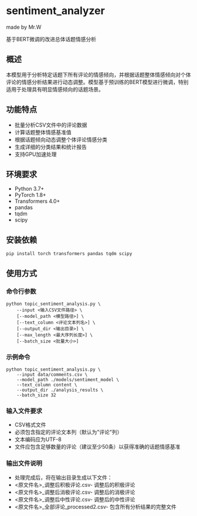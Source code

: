 # sentiment_analyzer
made by Mr.W

基于BERT微调的改进总体话题情感分析

## 概述
本模型用于分析特定话题下所有评论的情感倾向，并根据话题整体情感倾向对个体评论的情感分析结果进行动态调整。模型基于预训练的BERT模型进行微调，特别适用于处理具有明显情感倾向的话题场景。

## 功能特点
- 批量分析CSV文件中的评论数据
- 计算话题整体情感基准值
- 根据话题倾向动态调整个体评论情感分类
- 生成详细的分类结果和统计报告
- 支持GPU加速处理

## 环境要求
  - Python 3.7+  
  - PyTorch 1.8+  
  - Transformers 4.0+  
  - pandas  
  - tqdm  
  - scipy  


## 安装依赖
`pip install torch transformers pandas tqdm scipy`

## 使用方式

### 命令行参数
```
python topic_sentiment_analysis.py \
    --input <输入CSV文件路径> \
    [--model_path <模型路径>] \
    [--text_column <评论文本列名>] \
    [--output_dir <输出目录>] \
    [--max_length <最大序列长度>] \
    [--batch_size <批量大小>]
```
### 示例命令
```
python topic_sentiment_analysis.py \
    --input data/comments.csv \
    --model_path ./models/sentiment_model \
    --text_column content \
    --output_dir ./analysis_results \
    --batch_size 32
```
### 输入文件要求  
- CSV格式文件  
- 必须包含指定的评论文本列（默认为"评论"列）  
- 文本编码应为UTF-8  
- 文件应包含足够数量的评论（建议至少50条）以获得准确的话题情感基准  

### 输出文件说明  
- 处理完成后，将在输出目录生成以下文件：  
- <原文件名>_调整后积极评论.csv- 调整后的积极评论  
- <原文件名>_调整后消极评论.csv- 调整后的消极评论  
- <原文件名>_调整后中性评论.csv- 调整后的中性评论  
- <原文件名>_全部评论_processed2.csv- 包含所有分析结果的完整文件  
